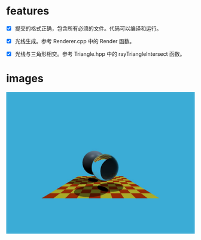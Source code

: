 # features
- [x] 提交的格式正确，包含所有必须的文件。代码可以编译和运行。

- [x] 光线生成。参考 Renderer.cpp 中的 Render 函数。

- [x] 光线与三角形相交。参考 Triangle.hpp 中的 rayTriangleIntersect 函数。

# images
![](images/binary.jpg)
